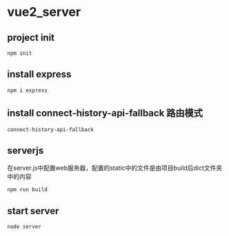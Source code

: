 # vue2_server

## project init
```
npm init
```

## install express
```
npm i express
```
## install connect-history-api-fallback 路由模式
```
connect-history-api-fallback
```

## serverjs
在server.js中配置web服务器，配置的static中的文件是由项目build后dict文件夹中的内容
```
npm run build
```

## start server
```
node server
```